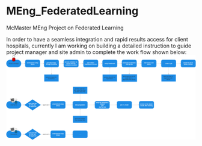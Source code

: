 # MEng_FederatedLearning
McMaster MEng Project on Federated Learning

In order to have a seamless integration and rapid results access for client hospitals, currently I am working on building a detailed instruction to guide project manager and site admin to complete the work flow shown below: 
![Alt text](./flows.png)

 
